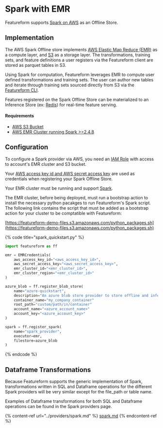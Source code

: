 # Spark with EMR

Featureform supports [Spark on AWS](https://aws.amazon.com/emr/features/spark/) as an Offline Store.

## Implementation <a href="#implementation" id="implementation"></a>
The AWS Spark Offline store implements [AWS Elastic Map Reduce (EMR)](https://aws.amazon.com/emr/) as a compute layer, and [S3](https://docs.aws.amazon.com/AmazonS3/latest/userguide/Welcome.html) as a storage layer. The transformations, training sets, and feature definitions a user registers via the Featureform client are stored as parquet tables in S3.

Using Spark for computation, Featureform leverages EMR to compute user defined transformations and training sets. The user can author new tables and iterate through training sets sourced directly from S3 via the [Featureform CLI](../getting-started/interact-with-the-cli.md).

Features registered on the Spark Offline Store can be materialized to an Inference Store (ex: [Redis](./redis.md)) for real-time feature serving.

#### Requirements
* [AWS S3 Bucket](https://docs.aws.amazon.com/s3/?icmpid=docs_homepage_featuredsvcs)
* [AWS EMR Cluster running Spark >=2.4.8](https://docs.aws.amazon.com/emr/index.html)



## Configuration <a href="#configuration" id="configuration"></a>

To configure a Spark provider via AWS, you need an [IAM Role](https://docs.aws.amazon.com/IAM/latest/UserGuide/id_roles.html) with access to account's EMR cluster and S3 bucket. 

Your [AWS access key id and AWS secret access key](https://docs.aws.amazon.com/general/latest/gr/aws-sec-cred-types.html) are used as credentials when registering your Spark Offline Store.

Your EMR cluster must be running and support [Spark](https://docs.aws.amazon.com/emr/latest/ReleaseGuide/emr-spark.html). 

The EMR cluster, before being deployed, must run a bootstrap action to install the necessary python pacakges to run Featureform's Spark script. The following link contains the script that must be added as a bootstrap action for your cluster to be comptatible with Featureform:

[https://featureform-demo-files.s3.amazonaws.com/python_packages.sh](https://featureform-demo-files.s3.amazonaws.com/python_packages.sh)


{% code title="spark_quickstart.py" %}
```python
import featureform as ff

emr = EMRCredentials(
    aws_access_key_id="<aws_access_key_id>",
    aws_secret_access_key="<aws_secret_access_key>",
    emr_cluster_id="<emr_cluster_id>",
    emr_cluster_region="<emr_cluster_id>"
)

azure_blob = ff.register_blob_store(
    name="azure-quickstart",
    description="An azure blob store provider to store offline and inference data" # Optional
    container_name="my_company_container"
    root_path="custom/path/in/container"
    account_name="<azure_account_name>"
    account_key="<azure_account_key>" 
)

spark = ff.register_spark(
    name="spark_provider",
    executor=emr,
    filestore=azure_blob
)
```
{% endcode %}

## Dataframe Transformations
Because Featureform supports the generic implementation of Spark, transformations written in SQL and Dataframe operations for the different Spark providers will be very similar except for the file_path or table name. 

Examples of Dataframe transformations for both SQL and Dataframe operations can be found in the Spark providers page.

{% content-ref url="../providers/spark.md" %}
[spark.md](../providers/spark.md)
{% endcontent-ref %}
